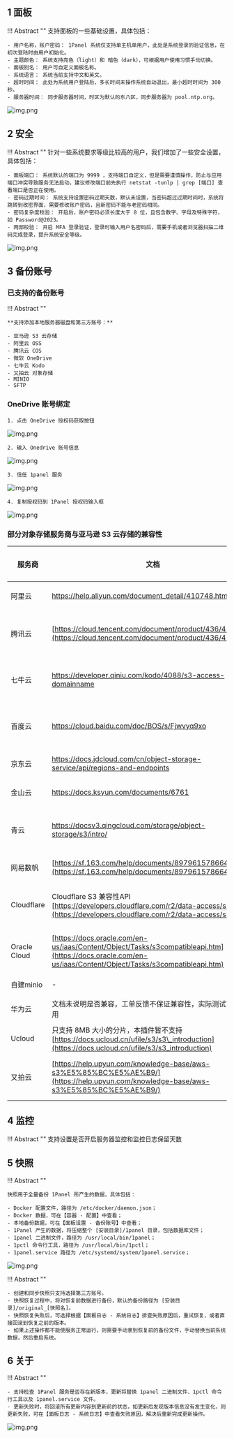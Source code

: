 ## 1 面板

!!! Abstract ""
    支持面板的一些基础设置，具体包括：
     
    - 用户名称，账户密码： 1Panel 系统仅支持单主机单用户，此处是系统登录的验证信息，在初次登陆时由用户初始化。
    - 主题颜色： 系统支持亮色（light）和 暗色（dark），可根据用户使用习惯手动切换。
    - 面板别名： 用户可自定义面板名称。
    - 系统语言： 系统当前支持中文和英文。 
    - 超时时间： 此处为系统用户登陆后，多长时间未操作系统自动退出，最小超时时间为 300 秒。
    - 服务器时间： 同步服务器时间，时区为默认的东八区，同步服务器为 pool.ntp.org。

![img.png](../img/settings/panel.png)

## 2 安全

!!! Abstract ""
    针对一些系统要求等级比较高的用户，我们增加了一些安全设置，具体包括：

    - 面板端口： 系统默认的端口为 9999 ，支持端口自定义，但是需要谨慎操作，防止与应用端口冲突导致服务无法启动，建议修改端口前先执行 netstat -tunlp | grep [端口] 查看端口是否正在使用。
    - 密码过期时间： 系统支持设置密码过期天数，默认未设置，当密码超过过期时间时，系统将跳转到改密界面，需要修改账户密码，且新密码不能与老密码相同。
    - 密码复杂度校验： 开启后，账户密码必须长度大于 8 位，且包含数字、字母及特殊字符，如 Password@2023。
    - 两部校验： 开启 MFA 登录验证，登录时输入用户名密码后，需要手机或者浏览器扫描二维码完成登录，提升系统安全等级。

![img.png](../img/settings/security.png)

## 3 备份账号

### 已支持的备份账号

!!! Abstract ""

    **支持添加本地服务器磁盘和第三方账号：**

    - 亚马逊 S3 云存储
    - 阿里云 OSS
    - 腾讯云 COS
    - 微软 OneDrive
    - 七牛云 Kodo
    - 又拍云 对象存储
    - MINIO
    - SFTP

### OneDrive 账号绑定
    1. 点击 OneDrive 授权码获取按钮
![img.png](../img/settings/onedrive_step1.png)

    2. 输入 Onedrive 账号信息
![img.png](../img/settings/onedrive_step2.png)

    3. 信任 1panel 服务
![img.png](../img/settings/onedrive_step3.png)

    4. 复制授权码到 1Panel 授权码输入框
![img.png](../img/settings/onedrive_step4.png)


### 部分对象存储服务商与亚马逊 S3 云存储的兼容性

|服务商|文档|兼容访问风格|兼容性|
| ----- | ---- | ----- | ----- |
|阿里云|https://help.aliyun.com/document_detail/410748.html|Virtual Hosted Style|✅|
|腾讯云|[https://cloud.tencent.com/document/product/436/41284](https://cloud.tencent.com/document/product/436/41284)|Virtual Hosted Style / <br>Path Style|✅|
|七牛云|https://developer.qiniu.com/kodo/4088/s3-access-domainname|Virtual Hosted Style / <br>Path Style|✅|
|百度云|https://cloud.baidu.com/doc/BOS/s/Fjwvyq9xo|Virtual Hosted Style / <br>Path Style|✅|
|京东云| https://docs.jdcloud.com/cn/object-storage-service/api/regions-and-endpoints |Virtual Hosted Style|✅|
|金山云|https://docs.ksyun.com/documents/6761|Virtual Hosted Style|✅|
|青云|https://docsv3.qingcloud.com/storage/object-storage/s3/intro/|Virtual Hosted Style / <br>Path Style|✅|
|网易数帆|[https://sf.163.com/help/documents/89796157866430464](https://sf.163.com/help/documents/89796157866430464)|Virtual Hosted Style|✅|
|Cloudflare|Cloudflare S3 兼容性API<br>[https://developers.cloudflare.com/r2/data-access/s3-api/](https://developers.cloudflare.com/r2/data-access/s3-api/)|Virtual Hosted Style / <br>Path Style|✅|
| Oracle Cloud |[https://docs.oracle.com/en-us/iaas/Content/Object/Tasks/s3compatibleapi.htm](https://docs.oracle.com/en-us/iaas/Content/Object/Tasks/s3compatibleapi.htm)|Virtual Hosted Style / <br>Path Style|✅|
|自建minio|\-|Path Style|✅|
|华为云|文档未说明是否兼容，工单反馈不保证兼容性，实际测试可以使用|Virtual Hosted Style|❓|
|Ucloud|只支持 8MB 大小的分片，本插件暂不支持<br>[https://docs.ucloud.cn/ufile/s3/s3\_introduction](https://docs.ucloud.cn/ufile/s3/s3_introduction)|\-|❌|
|又拍云|[https://help.upyun.com/knowledge-base/aws-s3%E5%85%BC%E5%AE%B9/](https://help.upyun.com/knowledge-base/aws-s3%E5%85%BC%E5%AE%B9/)|Virtual Hosted Style / <br>Path Style|✅|


## 4 监控

!!! Abstract ""
    支持设置是否开启服务器监控和监控日志保留天数

## 5 快照

!!! Abstract ""

    快照用于全量备份 1Panel 所产生的数据，具体包括：
    
    - Docker 配置文件，路径为 /etc/docker/daemon.json；
    - Docker 数据，可在【容器 - 配置】中查看；
    - 本地备份数据，可在【面板设置 - 备份账号】中查看；
    - 1Panel 产生的数据，将压缩整个 [安装目录]/1panel 目录，包括数据库文件；
    - 1panel 二进制文件，路径为 /usr/local/bin/1panel；
    - 1pctl 命令行工具，路径为 /usr/local/bin/1pctl；
    - 1panel.service 路径为 /etc/systemd/system/1panel.service；

![img.png](../img/settings/snapshot.png)

!!! Abstract ""

    - 创建和同步快照只支持选择第三方账号。
    - 快照恢复过程中，将对恢复前数据进行备份，默认的备份路径为 [安装目录]/original_[快照名]。
    - 快照恢复失败后，可选择根据【面板日志 - 系统日志】排查失败原因后，重试恢复，或者直接回滚到恢复之前的版本。
    - 如果上述操作都不能使服务正常运行，则需要手动拿到恢复前的备份文件，手动替换当前系统数据，然后重启系统。

## 6 关于

!!! Abstract ""
    
    - 支持检查 1Panel 服务是否存在新版本，更新将替换 1panel 二进制文件、1pctl 命令行工具以及 1panel.service 文件。
    - 更新失败时，将回滚所有更新内容到更新前的状态，如更新后发现版本信息没有发生变化，则更新失败，可在【面板日志 - 系统日志】中查看失败原因，解决后重新完成更新操作。

![img.png](../img/settings/about.png)

